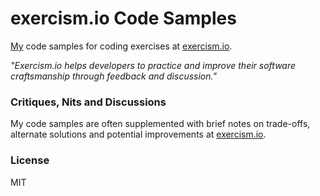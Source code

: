 # exercism.io Code Samples

[My](https://github.com/gchan/) code samples for coding exercises at [exercism.io](http://exercism.io/).

_"Exercism.io helps developers to practice and improve their software craftsmanship through feedback and discussion."_


### Critiques, Nits and Discussions

My code samples are often supplemented with brief notes on trade-offs, alternate solutions and potential improvements at [exercism.io](http://exercism.io/gchan).


### License

MIT
